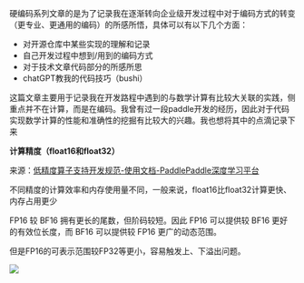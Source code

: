 硬编码系列文章的是为了记录我在逐渐转向企业级开发过程中对于编码方式的转变（更专业、更通用的编码）的所感所悟，具体可以有以下几个方面：

* 对开源仓库中某些实现的理解和记录
* 自己开发过程中想到/用到的编码方式
* 对于技术文章代码部分的所感所思
* chatGPT教我的代码技巧（bushi）



这篇文章主要用于记录我在开发路程中遇到的与数学计算有比较大关联的实践，侧重点并不在计算，而是在编码。我曾有过一段paddle开发的经历，因此对于代码实现数学计算的性能和准确性的挖掘有比较大的兴趣。我也想将其中的点滴记录下来

**计算精度（float16和float32）**

来源：[低精度算子支持开发规范-使用文档-PaddlePaddle深度学习平台](https://www.paddlepaddle.org.cn/documentation/docs/zh/develop/dev_guides/amp_precision/amp_op_dev_guide_cn.html#sheruwenti)

不同精度的计算效率和内存使用量不同，一般来说，float16比float32计算更快、内存占用更少

FP16 较 BF16 拥有更长的尾数，但阶码较短。因此 FP16 可以提供较 BF16 更好的有效位长度，而 BF16 可以提供较 FP16 更广的动态范围。

但是FP16的可表示范围较FP32等更小，容易触发上、下溢出问题。

![](http://1.14.100.228:8002/images/2023/04/16/20230416092650.png)